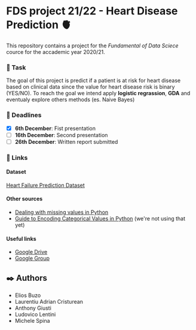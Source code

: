 # FDS project 21/22 - Heart Disease Prediction :anatomical_heart:

This repository contains a project for the _Fundamental of Data Sciece_  cource for the accademic year 2020/21.

### :bowling: Task 
The goal of this project is predict if a patient is at risk for heart disease based on clinical data since the value for heart disease risk is binary (YES/NO).
To reach the goal we intend apply **logistic regrassion**, **GDA** and eventualy explore others methods (es. Naive Bayes) 

### :date: Deadlines 
- [x] **6th December**: Fist presentation
- [ ] **16th December**: Second presentation
- [ ] **26th December**: Written report submitted

### :paperclip: Links
#### Dataset
[Heart Failure Prediction Dataset](https://www.kaggle.com/fedesoriano/heart-failure-prediction)
#### Other sources
- [Dealing with missing values in Python](https://www.analyticsvidhya.com/blog/2021/05/dealing-with-missing-values-in-python-a-complete-guide/)
- [Guide to Encoding Categorical Values in Python](https://pbpython.com/categorical-encoding.html) (we're not using that yet)
#### Useful links
- [Google Drive](https://drive.google.com/drive/u/1/folders/1vdwBkEDXcKa6vKXDMDjzAo4xX2o2BBUs)
- [Google Group](https://groups.google.com/u/1/a/di.uniroma1.it/g/fds-21-22)

## :black_nib: Authors
- Elios Buzo
- Laurentiu Adrian Cristurean
- Anthony Giusti
- Ludovico Lentini
- Michele Spina
